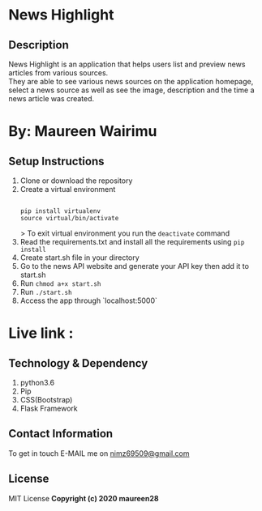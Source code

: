 # News Highlight

## Description
News Highlight is an application that helps users list and preview news articles from various sources.   
They are able to see various news sources on the application homepage, select a news source as well as see the image, description and the time a news article was created.
# By: Maureen Wairimu

## Setup Instructions
<ol>
<li>Clone or download the repository <code></code> </li>
<li>Create a virtual environment
<pre>
<code>
pip install virtualenv
source virtual/bin/activate
</code></pre>
> To exit virtual environment you run the <code>deactivate</code> command
</li>
<li>Read the requirements.txt and install all the requirements using <code>pip install <name> </code></li>
<li>Create start.sh file in your directory</li>
<li>Go to the news API website and generate your API key then add it to start.sh</li>
<li> Run <code>chmod a+x start.sh </code></li>
<li>Run <code>./start.sh</code></li>
<li>Access the app through `localhost:5000`</li>
</ol>

# Live link :

## Technology & Dependency
<ol>
<li>python3.6</li>
<li>Pip</li>
<li>CSS(Bootstrap)</li>
<li>Flask Framework</li>
</ol>

## Contact Information

To get in touch E-MAIL me on nimz69509@gmail.com

## License

MIT License
<b>Copyright (c) 2020 maureen28<b>
